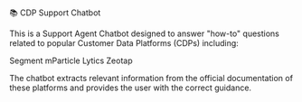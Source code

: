 📚 CDP Support Chatbot


This is a Support Agent Chatbot designed to answer "how-to" questions related to popular Customer Data Platforms (CDPs) including:

Segment
mParticle
Lytics
Zeotap


The chatbot extracts relevant information from the official documentation of these platforms and provides the user with the correct guidance.
 
